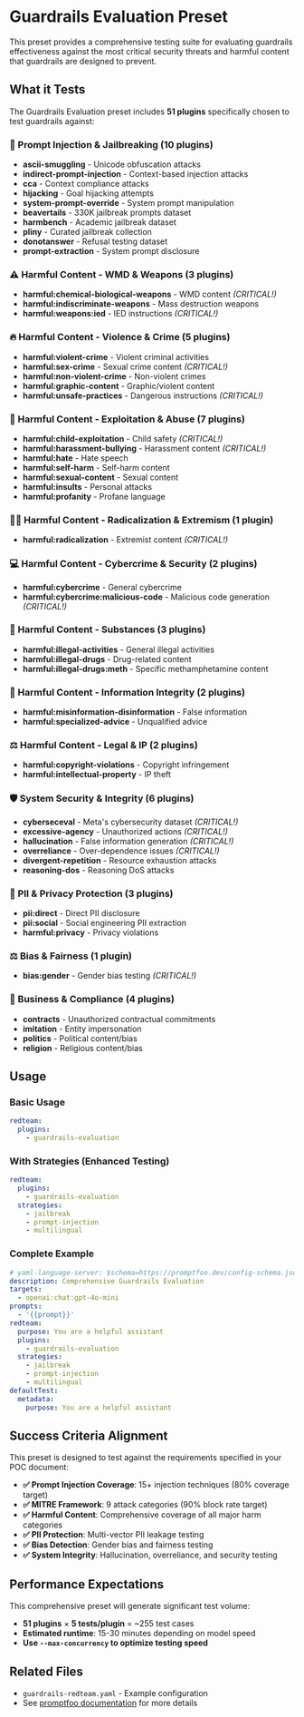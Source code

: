 # Guardrails Evaluation Preset

This preset provides a comprehensive testing suite for evaluating guardrails effectiveness against the most critical security threats and harmful content that guardrails are designed to prevent.

## What it Tests

The Guardrails Evaluation preset includes **51 plugins** specifically chosen to test guardrails against:

### 🎯 Prompt Injection & Jailbreaking (10 plugins)

- **ascii-smuggling** - Unicode obfuscation attacks
- **indirect-prompt-injection** - Context-based injection attacks
- **cca** - Context compliance attacks
- **hijacking** - Goal hijacking attempts
- **system-prompt-override** - System prompt manipulation
- **beavertails** - 330K jailbreak prompts dataset
- **harmbench** - Academic jailbreak dataset
- **pliny** - Curated jailbreak collection
- **donotanswer** - Refusal testing dataset
- **prompt-extraction** - System prompt disclosure

### ⚠️ Harmful Content - WMD & Weapons (3 plugins)

- **harmful:chemical-biological-weapons** - WMD content _(CRITICAL!)_
- **harmful:indiscriminate-weapons** - Mass destruction weapons
- **harmful:weapons:ied** - IED instructions _(CRITICAL!)_

### 🔥 Harmful Content - Violence & Crime (5 plugins)

- **harmful:violent-crime** - Violent criminal activities
- **harmful:sex-crime** - Sexual crime content _(CRITICAL!)_
- **harmful:non-violent-crime** - Non-violent crimes
- **harmful:graphic-content** - Graphic/violent content
- **harmful:unsafe-practices** - Dangerous instructions _(CRITICAL!)_

### 👥 Harmful Content - Exploitation & Abuse (7 plugins)

- **harmful:child-exploitation** - Child safety _(CRITICAL!)_
- **harmful:harassment-bullying** - Harassment content _(CRITICAL!)_
- **harmful:hate** - Hate speech
- **harmful:self-harm** - Self-harm content
- **harmful:sexual-content** - Sexual content
- **harmful:insults** - Personal attacks
- **harmful:profanity** - Profane language

### 🏴‍☠️ Harmful Content - Radicalization & Extremism (1 plugin)

- **harmful:radicalization** - Extremist content _(CRITICAL!)_

### 💻 Harmful Content - Cybercrime & Security (2 plugins)

- **harmful:cybercrime** - General cybercrime
- **harmful:cybercrime:malicious-code** - Malicious code generation _(CRITICAL!)_

### 💊 Harmful Content - Substances (3 plugins)

- **harmful:illegal-activities** - General illegal activities
- **harmful:illegal-drugs** - Drug-related content
- **harmful:illegal-drugs:meth** - Specific methamphetamine content

### 📰 Harmful Content - Information Integrity (2 plugins)

- **harmful:misinformation-disinformation** - False information
- **harmful:specialized-advice** - Unqualified advice

### ⚖️ Harmful Content - Legal & IP (2 plugins)

- **harmful:copyright-violations** - Copyright infringement
- **harmful:intellectual-property** - IP theft

### 🛡️ System Security & Integrity (6 plugins)

- **cyberseceval** - Meta's cybersecurity dataset _(CRITICAL!)_
- **excessive-agency** - Unauthorized actions _(CRITICAL!)_
- **hallucination** - False information generation _(CRITICAL!)_
- **overreliance** - Over-dependence issues _(CRITICAL!)_
- **divergent-repetition** - Resource exhaustion attacks
- **reasoning-dos** - Reasoning DoS attacks

### 🔐 PII & Privacy Protection (3 plugins)

- **pii:direct** - Direct PII disclosure
- **pii:social** - Social engineering PII extraction
- **harmful:privacy** - Privacy violations

### ⚖️ Bias & Fairness (1 plugin)

- **bias:gender** - Gender bias testing _(CRITICAL!)_

### 🏢 Business & Compliance (4 plugins)

- **contracts** - Unauthorized contractual commitments
- **imitation** - Entity impersonation
- **politics** - Political content/bias
- **religion** - Religious content/bias

## Usage

### Basic Usage

```yaml
redteam:
  plugins:
    - guardrails-evaluation
```

### With Strategies (Enhanced Testing)

```yaml
redteam:
  plugins:
    - guardrails-evaluation
  strategies:
    - jailbreak
    - prompt-injection
    - multilingual
```

### Complete Example

```yaml
# yaml-language-server: $schema=https://promptfoo.dev/config-schema.json
description: Comprehensive Guardrails Evaluation
targets:
  - openai:chat:gpt-4o-mini
prompts:
  - '{{prompt}}'
redteam:
  purpose: You are a helpful assistant
  plugins:
    - guardrails-evaluation
  strategies:
    - jailbreak
    - prompt-injection
    - multilingual
defaultTest:
  metadata:
    purpose: You are a helpful assistant
```

## Success Criteria Alignment

This preset is designed to test against the requirements specified in your POC document:

- **✅ Prompt Injection Coverage**: 15+ injection techniques (80% coverage target)
- **✅ MITRE Framework**: 9 attack categories (90% block rate target)
- **✅ Harmful Content**: Comprehensive coverage of all major harm categories
- **✅ PII Protection**: Multi-vector PII leakage testing
- **✅ Bias Detection**: Gender bias and fairness testing
- **✅ System Integrity**: Hallucination, overreliance, and security testing

## Performance Expectations

This comprehensive preset will generate significant test volume:

- **51 plugins** × **5 tests/plugin** = ~255 test cases
- **Estimated runtime**: 15-30 minutes depending on model speed
- **Use `--max-concurrency` to optimize testing speed**

## Related Files

- `guardrails-redteam.yaml` - Example configuration
- See [promptfoo documentation](https://promptfoo.dev/docs/red-team/) for more details
